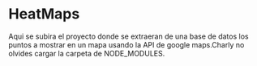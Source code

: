 # HeatMaps
Aqui se subira el proyecto donde se extraeran de una base de datos los puntos a mostrar en un mapa usando la API de google maps.Charly no olvides cargar la carpeta de NODE_MODULES.
